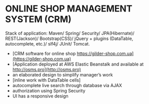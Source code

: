 ONLINE SHOP MANAGEMENT SYSTEM (CRM)
===============================

Stack of application:
Maven/ Spring/ Security/ JPA(Hibernate)/ REST(Jackson)/ Bootstrap(CSS)/
jQuery + plugins (DataTable, autocomplete, etc.)/ slf4j/ JUnit/ Tomcat.

- [CRM software for online shop https://gilder-shop.com.ua](https://gilder-shop.com.ua)
- [Application deployed at AWS Elastic Beanstalk and available at http://osms.pro](http://osms.pro)
- an elaborated design to simplify  manager’s work
- [inline work with DataTable cells]
- autocomplete live search through database via AJAX
- authorization using Spring Security
- UI has a responsive design